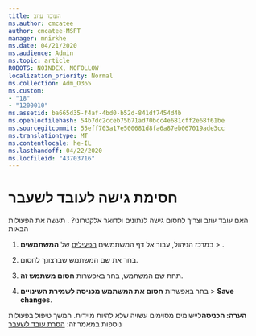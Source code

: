```yaml
---
title: העובד עוזב
ms.author: cmcatee
author: cmcatee-MSFT
manager: mnirkhe
ms.date: 04/21/2020
ms.audience: Admin
ms.topic: article
ROBOTS: NOINDEX, NOFOLLOW
localization_priority: Normal
ms.collection: Adm_O365
ms.custom:
- "18"
- "1200010"
ms.assetid: ba665d35-f4af-4bd0-b52d-841df7454d4b
ms.openlocfilehash: 54b7dc2cceb75b71ad70bcc4e681cff2e68f61be
ms.sourcegitcommit: 55eff703a17e500681d8fa6a87eb067019ade3cc
ms.translationtype: MT
ms.contentlocale: he-IL
ms.lasthandoff: 04/22/2020
ms.locfileid: "43703716"
---
```

# <a name="block-access-to-a-former-employee"></a>חסימת גישה לעובד לשעבר

האם עובד עוזב וצריך לחסום גישה לנתונים ולדואר אלקטרוני? . תעשה את הפעולות הבאות
  
1. במרכז הניהול, עבור אל דף המשתמשים [הפעילים](https://go.microsoft.com/fwlink/p/?linkid=834822) של **המשתמשים** \> .

2. בחר את שם המשתמש שברצונך לחסום.

3. תחת שם המשתמש, בחר באפשרות **חסום משתמש זה**.

4. בחר באפשרות **חסום את המשתמש מכניסה לשמירת השינויים** \> **Save changes**.

**הערה: הכניסה**ליישומים מסוימים עשויה שלא להיות מיידית. המשך טיפול בפעולות נוספות במאמר זה: [הסרת עובד לשעבר](https://docs.microsoft.com/office365/admin/add-users/remove-former-employee)